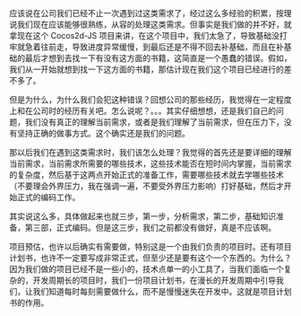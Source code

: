 应该说在公司我们已经不止一次遇到过这类需求了，经过这么多经验的积累，按理说我们现在应该能够很熟练，从容的处理这类需求。但事实是我们做的并不好，就拿现在这个 Cocos2d-JS 项目来讲，在这个项目中，我们太急了，导致基础没打牢就急着往前走，导致进度异常缓慢，到最后还是不得不回去补基础，而且在补基础的最后才想到去找一下有没有这方面的书籍，这简直是一个愚蠢的错误。假如，我们从一开始就想到找一下这方面的书籍，那估计现在我们这个项目已经进行的差不多了。

但是为什么，为什么我们会犯这种错误？回想公司的那些经历，我觉得在一定程度上和在公司时的经历有关吧。怎么说呢？。。。其实仔细想想，还是我们自己的问题，我们没有真正的理解当前需求，或者是我们理解了当前需求，但在压力下，没有坚持正确的做事方式。这个确实还是我们的问题。

那以后我们在遇到这类需求时，我们该怎么处理？我觉得的首先还是要详细的理解当前需求，当前需求所需要的哪些技术，这些技术能否在短时间内掌握，当前需求的复杂度，然后基于这两点开始正式的准备工作，需要哪些技术就去学哪些技术（不要理会外界压力，我在强调一遍，不要受外界压力影响）打好基础，然后才开始正式的编码工作。

其实说这么多，具体做起来也就三步，第一步，分析需求，第二步，基础知识准备，第三部，正式编码。但是这三步，我们之前都没有做好，真是不应该啊。

项目预估，也许以后确实有需要做，特别这是一个由我们负责的项目时。还有项目计划书，也许不一定要写成非常正式，但至少还是要有这个一个东西的。为什么？因为我们做的项目已经不是一些小的，技术点单一的小工具了，当我们面临一个复杂的，开发周期长的项目时，我们一份项目计划书，在漫长的开发周期中引导我们，让我们知道每时每刻需要做什么，而不是慢慢迷失在开发中。这就是项目计划书的作用。